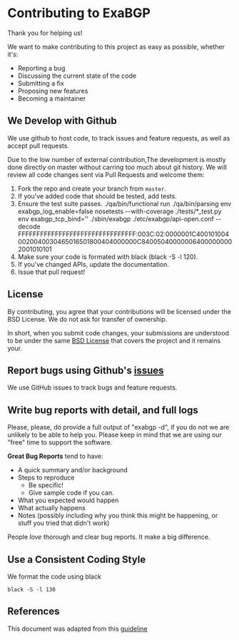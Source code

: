 # Contributing to ExaBGP

Thank you for helping us! 

We want to make contributing to this project as easy as possible, whether it's:
- Reporting a bug
- Discussing the current state of the code
- Submitting a fix
- Proposing new features
- Becoming a maintainer

## We Develop with Github

We use github to host code, to track issues and feature requests, as well as accept pull requests.

Due to the low number of external contribution,The development is mostly done directly on master without carring too much about git history.
We will review all code changes sent via Pull Requests and welcome them:

1. Fork the repo and create your branch from `master`.
2. If you've added code that should be tested, add tests.
4. Ensure the test suite passes.
   ./qa/bin/functional run
   ./qa/bin/parsing
   env exabgp_log_enable=false nosetests --with-coverage ./tests/*_test.py
   env exabgp_tcp_bind='' ./sbin/exabgp ./etc/exabgp/api-open.conf --decode FFFFFFFFFFFFFFFFFFFFFFFFFFFFFFFF:003C:02:0000001C4001010040020040030465016501800404000000C840050400000064000000002001010101
5. Make sure your code is formated with black (black -S -l 120).
3. If you've changed APIs, update the documentation.
6. Issue that pull request!

## License

By contributing, you agree that your contributions will be licensed under the BSD License.
We do not ask for transfer of ownership.

In short, when you submit code changes, your submissions are understood to be under the same 
[BSD License](https://github.com/Exa-Networks/exabgp/blob/master/LICENCE.txt) that covers the project and it remains your.

## Report bugs using Github's [issues](https://github.com/Exa-Networks/exabgp/issues/new/choose)

We use GitHub issues to track bugs and feature requests.

## Write bug reports with detail, and full logs

Please, please, do provide a full output of "exabgp -d", if you do not we are unlikely to be able to help you.
Please keep in mind that we are using our "free" time to support the software.

**Great Bug Reports** tend to have:

- A quick summary and/or background
- Steps to reproduce
  - Be specific!
  - Give sample code if you can.
- What you expected would happen
- What actually happens
- Notes (possibly including why you think this might be happening, or stuff you tried that didn't work)

People *love* thorough and clear bug reports. It make a big difference.

## Use a Consistent Coding Style

We format the code using black
```
black -S -l 130
```

## References
This document was adapted from this [guideline](https://gist.githubusercontent.com/briandk/3d2e8b3ec8daf5a27a62/raw/8bc29dd83d0f7cc2d31f8c6741e787c95abb6497/CONTRIBUTING.md)
